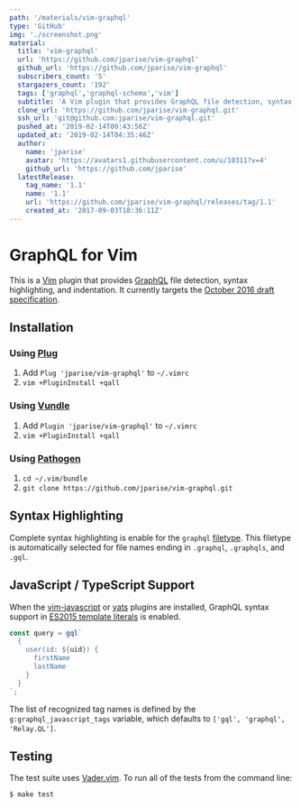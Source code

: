 ```yaml
---
path: '/materials/vim-graphql'
type: 'GitHub'
img: './screenshot.png'
material:
  title: 'vim-graphql'
  url: 'https://github.com/jparise/vim-graphql'
  github_url: 'https://github.com/jparise/vim-graphql'
  subscribers_count: '5'
  stargazers_count: '192'
  tags: ['graphql','graphql-schema','vim']
  subtitle: 'A Vim plugin that provides GraphQL file detection, syntax highlighting, and indentation.'
  clone_url: 'https://github.com/jparise/vim-graphql.git'
  ssh_url: 'git@github.com:jparise/vim-graphql.git'
  pushed_at: '2019-02-14T00:43:56Z'
  updated_at: '2019-02-14T04:35:46Z'
  author:
    name: 'jparise'
    avatar: 'https://avatars1.githubusercontent.com/u/10311?v=4'
    github_url: 'https://github.com/jparise'
  latestRelease:
    tag_name: '1.1'
    name: '1.1'
    url: 'https://github.com/jparise/vim-graphql/releases/tag/1.1'
    created_at: '2017-09-03T18:36:11Z'
---
```

# GraphQL for Vim

This is a [Vim](http://www.vim.org/) plugin that provides [GraphQL][gql] file
detection, syntax highlighting, and indentation. It currently targets the
[October 2016 draft specification][spec].

## Installation

### Using [Plug][]

1. Add `Plug 'jparise/vim-graphql'` to `~/.vimrc`
2. `vim +PluginInstall +qall`

### Using [Vundle][]

1. Add `Plugin 'jparise/vim-graphql'` to `~/.vimrc`
2. `vim +PluginInstall +qall`

### Using [Pathogen][]

1. `cd ~/.vim/bundle`
2. `git clone https://github.com/jparise/vim-graphql.git`

## Syntax Highlighting

Complete syntax highlighting is enable for the `graphql` [filetype][]. This
filetype is automatically selected for file names ending in `.graphql`,
`.graphqls`, and `.gql`.

[filetype]: http://vimdoc.sourceforge.net/htmldoc/filetype.html

## JavaScript / TypeScript Support

When the [vim-javascript](https://github.com/pangloss/vim-javascript) or
[yats](https://github.com/HerringtonDarkholme/yats.vim) plugins are installed,
GraphQL syntax support in [ES2015 template literals][templates] is enabled.

[templates]: https://developer.mozilla.org/en-US/docs/Web/JavaScript/Reference/Template_literals#Tagged_templates

```javascript
const query = gql`
  {
    user(id: ${uid}) {
      firstName
      lastName
    }
  }
`;
```

The list of recognized tag names is defined by the `g:graphql_javascript_tags`
variable, which defaults to `['gql', 'graphql', 'Relay.QL']`.

## Testing

The test suite uses [Vader.vim][]. To run all of the tests from the command
line:

    $ make test

[gql]: http://graphql.org/
[spec]: https://facebook.github.io/graphql/October2016/
[Pathogen]: https://github.com/tpope/vim-pathogen
[Plug]: https://github.com/junegunn/vim-plug
[Vundle]: https://github.com/gmarik/vundle
[Vader.vim]: https://github.com/junegunn/vader.vim
